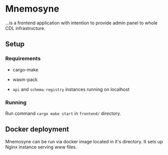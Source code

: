 # Mnemosyne

...is a frontend application with intention to provide admin panel to whole CDL infrastructure.

## Setup

### Requirements

* cargo-make
* wasm-pack

* `api` and `schema-registry` instances running on localhost

### Running

Run command `cargo make start` in `frontend/` directory.

## Docker deployment

Mnemosyne can be run via docker image located in it's directory. It sets up Nginx instance serving www files.
